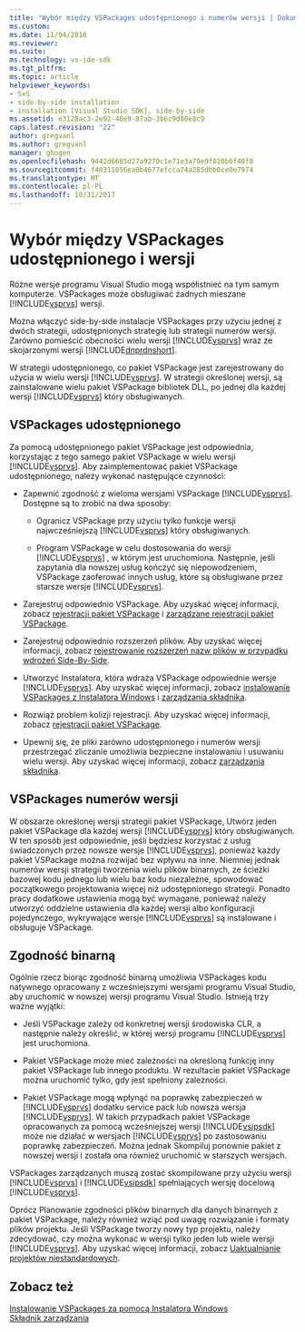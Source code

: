 ```yaml
---
title: "Wybór między VSPackages udostępnionego i numerów wersji | Dokumentacja firmy Microsoft"
ms.custom: 
ms.date: 11/04/2016
ms.reviewer: 
ms.suite: 
ms.technology: vs-ide-sdk
ms.tgt_pltfrm: 
ms.topic: article
helpviewer_keywords:
- SxS
- side-by-side installation
- installation [Visual Studio SDK], side-by-side
ms.assetid: e3128ac3-2e92-48e9-87ab-3b6c9d80e8c9
caps.latest.revision: "22"
author: gregvanl
ms.author: gregvanl
manager: ghogen
ms.openlocfilehash: 9442d6685d27a9270c1e71e3a79e9f810b6f40f0
ms.sourcegitcommit: f40311056ea0b4677efcca74a285dbb0ce0e7974
ms.translationtype: MT
ms.contentlocale: pl-PL
ms.lasthandoff: 10/31/2017
---
```

# <a name="choosing-between-shared-and-versioned-vspackages"></a>Wybór między VSPackages udostępnionego i wersji
Różne wersje programu Visual Studio mogą współistnieć na tym samym komputerze. VSPackages może obsługiwać żadnych mieszane [!INCLUDE[vsprvs](../code-quality/includes/vsprvs_md.md)] wersji.  
  
 Można włączyć side-by-side instalacje VSPackages przy użyciu jednej z dwóch strategii, udostępnionych strategię lub strategii numerów wersji. Zarówno pomieścić obecności wielu wersji [!INCLUDE[vsprvs](../code-quality/includes/vsprvs_md.md)] wraz ze skojarzonymi wersji [!INCLUDE[dnprdnshort](../code-quality/includes/dnprdnshort_md.md)].  
  
 W strategii udostępnionego, co pakiet VSPackage jest zarejestrowany do użycia w wielu wersji [!INCLUDE[vsprvs](../code-quality/includes/vsprvs_md.md)]. W strategii określonej wersji, są zainstalowane wielu pakiet VSPackage bibliotek DLL, po jednej dla każdej wersji [!INCLUDE[vsprvs](../code-quality/includes/vsprvs_md.md)] który obsługiwanych.  
  
## <a name="shared-vspackages"></a>VSPackages udostępnionego  
 Za pomocą udostępnionego pakiet VSPackage jest odpowiednia, korzystając z tego samego pakiet VSPackage w wielu wersji [!INCLUDE[vsprvs](../code-quality/includes/vsprvs_md.md)]. Aby zaimplementować pakiet VSPackage udostępnionego, należy wykonać następujące czynności:  
  
-   Zapewnić zgodność z wieloma wersjami VSPackage [!INCLUDE[vsprvs](../code-quality/includes/vsprvs_md.md)]. Dostępne są to zrobić na dwa sposoby:  
  
    -   Ogranicz VSPackage przy użyciu tylko funkcje wersji najwcześniejszą [!INCLUDE[vsprvs](../code-quality/includes/vsprvs_md.md)] który obsługiwanych.  
  
    -   Program VSPackage w celu dostosowania do wersji [!INCLUDE[vsprvs](../code-quality/includes/vsprvs_md.md)] , w którym jest uruchomiona. Następnie, jeśli zapytania dla nowszej usług kończyć się niepowodzeniem, VSPackage zaoferować innych usług, które są obsługiwane przez starsze wersje [!INCLUDE[vsprvs](../code-quality/includes/vsprvs_md.md)].  
  
-   Zarejestruj odpowiednio VSPackage. Aby uzyskać więcej informacji, zobacz [rejestracji pakiet VSPackage](../extensibility/internals/vspackage-registration.md) i [zarządzane rejestracji pakiet VSPackage](http://msdn.microsoft.com/en-us/f69e0ea3-6a92-4639-8ca9-4c9c210e58a1).  
  
-   Zarejestruj odpowiednio rozszerzeń plików. Aby uzyskać więcej informacji, zobacz [rejestrowanie rozszerzeń nazw plików w przypadku wdrożeń Side-By-Side](../extensibility/registering-file-name-extensions-for-side-by-side-deployments.md).  
  
-   Utworzyć Instalatora, która wdraża VSPackage odpowiednie wersje [!INCLUDE[vsprvs](../code-quality/includes/vsprvs_md.md)]. Aby uzyskać więcej informacji, zobacz [instalowanie VSPackages z Instalatora Windows](../extensibility/internals/installing-vspackages-with-windows-installer.md) i [zarządzania składnika](../extensibility/internals/component-management.md).  
  
-   Rozwiąż problem kolizji rejestracji. Aby uzyskać więcej informacji, zobacz [rejestracji pakiet VSPackage](../extensibility/internals/vspackage-registration.md).  
  
-   Upewnij się, że pliki zarówno udostępnionego i numerów wersji przestrzegać zliczanie umożliwia bezpieczne instalowaniu i usuwaniu wielu wersji. Aby uzyskać więcej informacji, zobacz [zarządzania składnika](../extensibility/internals/component-management.md).  
  
## <a name="versioned-vspackages"></a>VSPackages numerów wersji  
 W obszarze określonej wersji strategii pakiet VSPackage, Utwórz jeden pakiet VSPackage dla każdej wersji [!INCLUDE[vsprvs](../code-quality/includes/vsprvs_md.md)] który obsługiwanych. W ten sposób jest odpowiednie, jeśli będziesz korzystać z usług świadczonych przez nowsze wersje [!INCLUDE[vsprvs](../code-quality/includes/vsprvs_md.md)], ponieważ każdy pakiet VSPackage można rozwijać bez wpływu na inne. Niemniej jednak numerów wersji strategii tworzenia wielu plików binarnych, ze ścieżki bazowej kodu jednego lub wielu baz kodu niezależne, spowodować początkowego projektowania więcej niż udostępnionego strategii. Ponadto pracy dodatkowe ustawienia mogą być wymagane, ponieważ należy utworzyć oddzielne ustawienia dla każdej wersji albo konfiguracji pojedynczego, wykrywające wersje [!INCLUDE[vsprvs](../code-quality/includes/vsprvs_md.md)] są instalowane i obsługuje VSPackage.  
  
## <a name="binary-compatibility"></a>Zgodność binarną  
 Ogólnie rzecz biorąc zgodność binarną umożliwia VSPackages kodu natywnego opracowany z wcześniejszymi wersjami programu Visual Studio, aby uruchomić w nowszej wersji programu Visual Studio. Istnieją trzy ważne wyjątki:  
  
-   Jeśli VSPackage zależy od konkretnej wersji środowiska CLR, a następnie należy określić, w której wersji programu [!INCLUDE[vsprvs](../code-quality/includes/vsprvs_md.md)] jest uruchomiona.  
  
-   Pakiet VSPackage może mieć zależności na określoną funkcję inny pakiet VSPackage lub innego produktu. W rezultacie pakiet VSPackage można uruchomić tylko, gdy jest spełniony zależności.  
  
-   Pakiet VSPackage mogą wpłynąć na poprawkę zabezpieczeń w [!INCLUDE[vsprvs](../code-quality/includes/vsprvs_md.md)] dodatku service pack lub nowsza wersja [!INCLUDE[vsprvs](../code-quality/includes/vsprvs_md.md)]. W takich przypadkach pakiet VSPackage opracowanych za pomocą wcześniejszej wersji [!INCLUDE[vsipsdk](../extensibility/includes/vsipsdk_md.md)] może nie działać w wersjach [!INCLUDE[vsprvs](../code-quality/includes/vsprvs_md.md)] po zastosowaniu poprawkę zabezpieczeń. Można jednak Skompiluj ponownie pakiet z nowszej wersji i została ona również uruchomić w starszych wersjach.  
  
 VSPackages zarządzanych muszą zostać skompilowane przy użyciu wersji [!INCLUDE[vsprvs](../code-quality/includes/vsprvs_md.md)] i [!INCLUDE[vsipsdk](../extensibility/includes/vsipsdk_md.md)] spełniających wersję docelową [!INCLUDE[vsprvs](../code-quality/includes/vsprvs_md.md)].  
  
 Oprócz Planowanie zgodności plików binarnych dla danych binarnych z pakiet VSPackage, należy również wziąć pod uwagę rozwiązanie i formaty plików projektu. Jeśli VSPackage tworzy nowy typ projektu, należy zdecydować, czy można wykonać w wersji tylko jeden lub wiele wersji [!INCLUDE[vsprvs](../code-quality/includes/vsprvs_md.md)]. Aby uzyskać więcej informacji, zobacz [Uaktualnianie projektów niestandardowych](../extensibility/internals/upgrading-projects.md#upgrading-custom-projects).  
  
## <a name="see-also"></a>Zobacz też  
 [Instalowanie VSPackages za pomocą Instalatora Windows](../extensibility/internals/installing-vspackages-with-windows-installer.md)   
 [Składnik zarządzania](../extensibility/internals/component-management.md)